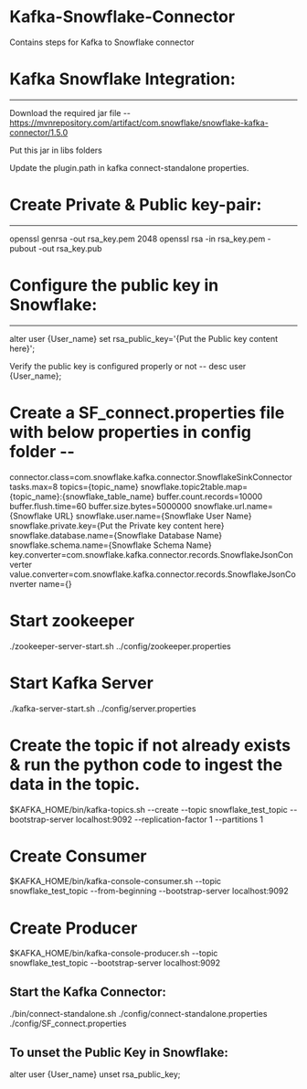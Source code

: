 # Kafka-Snowflake-Connector
Contains steps for Kafka to Snowflake connector

# Kafka Snowflake Integration:
--------------------------------------------------------
Download the required jar file -- https://mvnrepository.com/artifact/com.snowflake/snowflake-kafka-connector/1.5.0

Put this jar in libs folders

Update the plugin.path in kafka connect-standalone properties.

# Create Private & Public key-pair:
--------------------------------------------------------------
openssl genrsa -out rsa_key.pem 2048
openssl rsa -in rsa_key.pem -pubout -out rsa_key.pub


# Configure the public key in Snowflake:
----------------------------------------------------------------

alter user {User_name} set rsa_public_key='{Put the Public key content here}';

Verify the public key is configured properly or not --
desc user {User_name};



# Create a SF_connect.properties file with below properties in config folder --
connector.class=com.snowflake.kafka.connector.SnowflakeSinkConnector
tasks.max=8
topics={topic_name}
snowflake.topic2table.map={topic_name}:{snowflake_table_name}
buffer.count.records=10000
buffer.flush.time=60
buffer.size.bytes=5000000
snowflake.url.name={Snowflake URL}
snowflake.user.name={Snowflake User Name}
snowflake.private.key={Put the Private key content here}
snowflake.database.name={Snowflake Database Name}
snowflake.schema.name={Snowflake Schema Name}
key.converter=com.snowflake.kafka.connector.records.SnowflakeJsonConverter
value.converter=com.snowflake.kafka.connector.records.SnowflakeJsonConverter
name={}

# Start zookeeper
./zookeeper-server-start.sh ../config/zookeeper.properties

# Start Kafka Server
./kafka-server-start.sh ../config/server.properties

# Create the topic if not already exists & run the python code to ingest the data in the topic.
$KAFKA_HOME/bin/kafka-topics.sh --create --topic snowflake_test_topic --bootstrap-server localhost:9092 --replication-factor 1 --partitions 1

# Create Consumer
$KAFKA_HOME/bin/kafka-console-consumer.sh --topic snowflake_test_topic  --from-beginning --bootstrap-server localhost:9092

# Create Producer
$KAFKA_HOME/bin/kafka-console-producer.sh --topic snowflake_test_topic  --bootstrap-server localhost:9092


Start the Kafka Connector:
---------------------------------------------------------
./bin/connect-standalone.sh ./config/connect-standalone.properties ./config/SF_connect.properties

To unset the Public Key in Snowflake:
----------------------------------------------------------------------
alter user {User_name} unset rsa_public_key;
